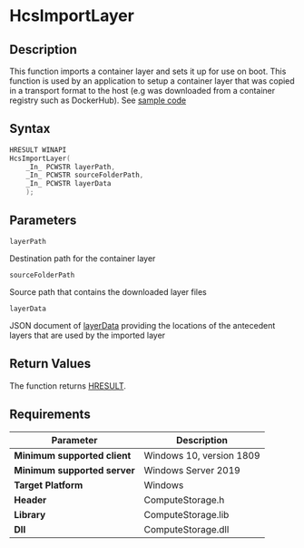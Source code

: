 # HcsImportLayer

## Description

This function imports a container layer and sets it up for use on boot. This function is used by an application to setup a container layer that was copied in a transport format to the host (e.g was downloaded from a container registry such as DockerHub). See [sample code](./StorageSample.md#ImportLayer)

## Syntax

```cpp
HRESULT WINAPI
HcsImportLayer(
    _In_ PCWSTR layerPath,
    _In_ PCWSTR sourceFolderPath,
    _In_ PCWSTR layerData
    );
```

## Parameters

`layerPath`

Destination path for the container layer

`sourceFolderPath`

Source path that contains the downloaded layer files

`layerData`

JSON document of [layerData](./../SchemaReference.md#LayerData) providing the locations of the antecedent layers that are used by the imported layer

## Return Values

The function returns [HRESULT](./HCSHResult.md).

## Requirements

|Parameter|Description|
|---|---|
| **Minimum supported client** | Windows 10, version 1809 |
| **Minimum supported server** | Windows Server 2019 |
| **Target Platform** | Windows |
| **Header** | ComputeStorage.h |
| **Library** | ComputeStorage.lib |
| **Dll** | ComputeStorage.dll |
